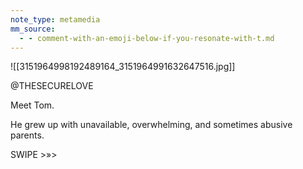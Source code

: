 ```yaml
---
note_type: metamedia
mm_source:
  - - comment-with-an-emoji-below-if-you-resonate-with-t.md
---
```


![[3151964998192489164_3151964991632647516.jpg]]

@THESECURELOVE

Meet Tom.

He grew up with unavailable,
overwhelming, and sometimes
abusive parents.

SWIPE >»>

